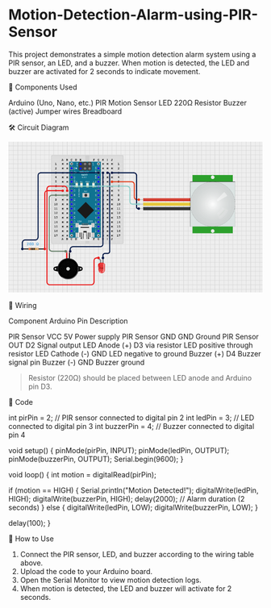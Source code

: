 # Motion-Detection-Alarm-using-PIR-Sensor

This project demonstrates a simple motion detection alarm system using a PIR sensor, an LED, and a buzzer. When motion is detected, the LED and buzzer are activated for 2 seconds to indicate movement.

🔧 Components Used

Arduino (Uno, Nano, etc.)
PIR Motion Sensor
LED
220Ω Resistor
Buzzer (active)
Jumper wires
Breadboard

🛠 Circuit Diagram

![Circuit Diagram](./motion-alarm-circuit.png)

🔌 Wiring

Component	Arduino Pin	Description

PIR Sensor VCC	5V	Power supply
PIR Sensor GND	GND	Ground
PIR Sensor OUT	D2	Signal output
LED Anode (+)	D3 via resistor	LED positive through resistor
LED Cathode (-)	GND	LED negative to ground
Buzzer (+)	D4	Buzzer signal pin
Buzzer (-)	GND	Buzzer ground


> Resistor (220Ω) should be placed between LED anode and Arduino pin D3.



📝 Code

int pirPin = 2;       // PIR sensor connected to digital pin 2
int ledPin = 3;       // LED connected to digital pin 3
int buzzerPin = 4;    // Buzzer connected to digital pin 4

void setup() {
  pinMode(pirPin, INPUT);
  pinMode(ledPin, OUTPUT);
  pinMode(buzzerPin, OUTPUT);
  Serial.begin(9600);
}

void loop() {
  int motion = digitalRead(pirPin);

  if (motion == HIGH) {
    Serial.println("Motion Detected!");
    digitalWrite(ledPin, HIGH);
    digitalWrite(buzzerPin, HIGH);
    delay(2000); // Alarm duration (2 seconds)
  } else {
    digitalWrite(ledPin, LOW);
    digitalWrite(buzzerPin, LOW);
  }

  delay(100);
}

📁 How to Use

1. Connect the PIR sensor, LED, and buzzer according to the wiring table above.
2. Upload the code to your Arduino board.
3. Open the Serial Monitor to view motion detection logs.
4. When motion is detected, the LED and buzzer will activate for 2 seconds.

